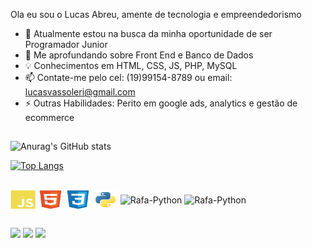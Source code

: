  Ola eu sou o Lucas Abreu, amente de tecnologia e empreendedorismo

- 🔭 Atualmente estou na busca da minha oportunidade de ser Programador Junior
- 🌱 Me aprofundando sobre Front End e Banco de Dados
- 💡 Conhecimentos em HTML, CSS, JS, PHP, MySQL
- 📫 Contate-me pelo cel: (19)99154-8789 ou email: lucasvassoleri@gmail.com
- ⚡ Outras Habilidades: Perito em google ads, analytics e gestão de ecommerce

##

  ![Anurag's GitHub stats](https://github-readme-stats.vercel.app/api?username=lucasabreu02042002&show_icons=true&theme=tokyonight)
<br>

  [![Top Langs](https://github-readme-stats.vercel.app/api/top-langs/?username=anuraghazra&layout=compact)](https://github.com/anuraghazra/github-readme-stats)  
  <div style="display: inline_block"><br>
  <img align="center" alt="Rafa-Js" height="30" width="40" src="https://raw.githubusercontent.com/devicons/devicon/master/icons/javascript/javascript-plain.svg">
  <img align="center" alt="Rafa-HTML" height="30" width="40" src="https://raw.githubusercontent.com/devicons/devicon/master/icons/html5/html5-original.svg">
  <img align="center" alt="Rafa-CSS" height="30" width="40" src="https://raw.githubusercontent.com/devicons/devicon/master/icons/css3/css3-original.svg">
  <img align="center" alt="Rafa-Python" height="30" width="40" src="https://raw.githubusercontent.com/devicons/devicon/master/icons/python/python-original.svg">
  <img align="center" alt="Rafa-Python" height="30" width="40" src="https://cdn.jsdelivr.net/gh/devicons/devicon/icons/mysql/mysql-plain.svg" />
  <img align="center" alt="Rafa-Python" height="80" width="40" src="https://cdn.jsdelivr.net/gh/devicons/devicon/icons/php/php-plain.svg" />
 </div>

##

  <div> 
  <a href= https://img.shields.io/badge/WhatsApp-25D366?style=for-the-badge&logo=whatsapp&logoColor=white></a>

  <a href="https://instagram.com/rafaballerini" target="_blank"><img src="https://img.shields.io/badge/-Instagram-%23E4405F?style=for-the-badge&logo=instagram&logoColor=white" target="_blank"></a>
  <a href = "mailto:contatorafaballerini@gmail.com"><img src="https://img.shields.io/badge/-Gmail-%23333?style=for-the-badge&logo=gmail&logoColor=white" target="_blank"></a>
  <a href="https://www.linkedin.com/in/rafaella-ballerini-45875016a" target="_blank"><img src="https://img.shields.io/badge/-LinkedIn-%230077B5?style=for-the-badge&logo=linkedin&logoColor=white" target="_blank"></a> 
</div>
